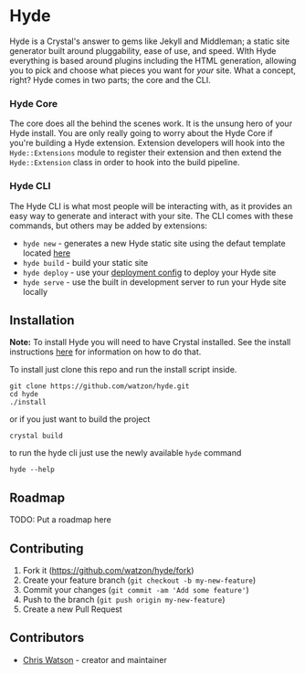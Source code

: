 # Hyde

Hyde is a Crystal's answer to gems like Jekyll and Middleman; a static site generator built around pluggability, ease of use, and speed. WIth Hyde everything is based around plugins including the HTML generation, allowing you to pick and choose what pieces you want for *your* site. What a concept, right? Hyde comes in two parts; the core and the CLI.

### Hyde Core

The core does all the behind the scenes work. It is the unsung hero of your Hyde install. You are only really going to worry about the Hyde Core if you're building a Hyde extension. Extension developers will hook into the `Hyde::Extensions` module to register their extension and then extend the `Hyde::Extension` class in order to hook into the build pipeline.

### Hyde CLI

The Hyde CLI is what most people will be interacting with, as it provides an easy way to generate and interact with your site. The CLI comes with these commands, but others may be added by extensions:

- `hyde new` - generates a new Hyde static site using the defaut template located [here](#)
- `hyde build` - build your static site
- `hyde deploy` - use your [deployment config](#) to deploy your Hyde site
- `hyde serve` - use the built in development server to run your Hyde site locally

## Installation

**Note:** To install Hyde you will need to have Crystal installed. See the install instructions [here](https://crystal-lang.org/reference/installation/) for information on how to do that.

To install just clone this repo and run the install script inside.

```
git clone https://github.com/watzon/hyde.git
cd hyde
./install
```

or if you just want to build the project

```
crystal build
```

to run the hyde cli just use the newly available `hyde` command

```
hyde --help
```

## Roadmap

TODO: Put a roadmap here

## Contributing

1. Fork it (<https://github.com/watzon/hyde/fork>)
2. Create your feature branch (`git checkout -b my-new-feature`)
3. Commit your changes (`git commit -am 'Add some feature'`)
4. Push to the branch (`git push origin my-new-feature`)
5. Create a new Pull Request

## Contributors

- [Chris Watson](https://github.com/watzon) - creator and maintainer
